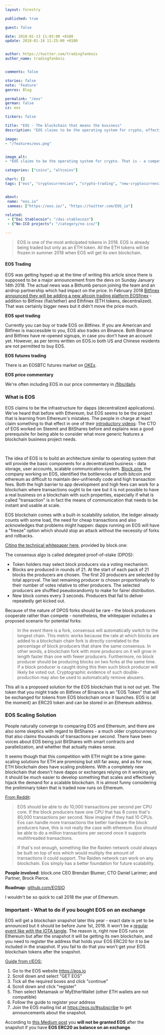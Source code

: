 ```yaml
---
layout: forestry

published: true

guest: false

date: 2018-01-13 11:03:00 +0100
update: 2018-01-18 11:25:00 +0100


author: https://twitter.com/tradingfanbois
author_name: tradingfanbois


comments: false

stories: false
note: 'Feature'
genres: Blog

permalink: "/eos"
german: false
cz: eos

tickers: false

title: "EOS - The blockchain that means the business"
description: "EOS claims to be the operating system for crypto, effectively a competitor to the Ethereum platform."

image:
- "/features/eos.png"


image_alt:
- "EOS claims to be the operating system for crypto. That is - a competition to ETH."

categories: ["coins", "altcoins"]

chart: []
tags: ["eos", "cryptocurrencies", "crypto-trading", "new-cryptocurrencies", "altcoin-trading", "bitfinex"]


about:
 name: "eos.io"
 sameas: ["https://eos.io/", "https://twitter.com/EOS_io"]

related:
 - {"Dai Stablecoin": "/dai-stablecoin"}
 - {"No-ICO projects": "/category/no-ico/"}

---
```


> EOS is one of the most anticipated tokens in 2018. EOS is already being traded but only as an ETH token. All the ETH tokens will be frozen in summer 2018 when EOS will get its own blockchain.

#### EOS Trading

EOS was getting hyped up at the time of writing this article since there is supposed to be a major announcement from the devs on Sunday January 14th 2018. The actual news was a Bithumb person joining the team and an airdrop partnership which had impact on the price. In February 2018 [Bitfinex announced they will be adding a new altcoin trading platform EOSfinex](https://medium.com/bitfinex/announcing-eosfinex-69eea273369f) - addition to Bitfinex (fiat/tether) and Ethfinex (ETH tokens, decentralized). That was certainly bigger news but it didn't move the price much.

**EOS spot trading**

Currently you can buy or trade EOS on Bitfinex. If you are American and Bitfinex is inaccessible to you, EOS also trades on Binance. Both Binance and Bitfinex have re-opened signups, in case you don't have an account yet. However, as per terms written on EOS.io both US and Chinese residents are not permitted to buy EOS.

**EOS futures trading**

There is an EOSBTC futures market on [OKEx](https://okex.com).

**EOS price commentary**

We're often including EOS in our price commentary in <a class="intern" href="/fibs/daily">/fibs/daily</a>.

### What is EOS

EOS claims to be the infrastructure for dapps (decentralized applications). We've heard that before with Ethereum, but EOS seems to be the project that is learning from Ethereum's mistakes. The people in charge at least claim something to that effect in one of their [introductory videos](https://youtu.be/eRAxrqaqGEQ): The CTO of EOS worked on Steemit and BitShares before and explains was a good prerequisite for being able to consider what more generic features a blockchain business project needs.

<amp-youtube
       data-videoid="eRAxrqaqGEQ"
       layout="responsive"
       width="700" height="360">
</amp-youtube>

<p>&nbsp;</p>

The idea of EOS is to build an architecture similar to operating system that will provide the basic components for a decentralized business - data storage, user accounts, scalable communication system. [Block.one](http://block.one/), the company working on EOS, identified the bottlenecks of both bitcoin and ethereum as difficult to maintain dev-unfriendly code and high transaction fees. Both the high barrier to app development and high fees can work for a blockchain where transactions ought to be rare but it is not possible to have a real business on a blockchain with such properties, especially if what is called "transaction" is in fact the means of communication that needs to be instant and usable at scale.

EOS blockchain comes with a built-in scalability solution, the ledger already counts with some load, the need for cheap transactions and also acknowledges that problems might happen: dapps running on EOS will have a "freeze" option which should stop an attack without the necessity of forks and rollbacks.

[Citing the technical whitepaper here](https://github.com/EOSIO/Documentation/blob/master/TechnicalWhitePaper.md), provided by block.one:

The consensus algo is called delegated proof-of-stake (DPOS):

* Token holders may select block producers via a voting mechanism.
* Blocks are produced in rounds of 21. At the start of each pack of 21 blocks the producers are chosen. The first 20 producers are selected by total approval. The last remaining producer is chosen proportionally to their number of votes relative to other producers. The selected producers are shuffled pseudorandomly to make for fairer distribution.
* New block comes every 3 seconds. Producers that fail to deliver repeatedly get kicked out.

Because of the nature of DPOS forks should be rare - the block producers cooperate rather than compete - nonetheless, the whitepaper includes a proposed scenario for potential forks:

> In the event there is a fork, consensus will automatically switch to the longest chain. This metric works because the rate at which blocks are added to a blockchain chain fork is directly correlated to the percentage of block producers that share the same consensus. In other words, a blockchain fork with more producers on it will grow in length faster than one with fewer producers. Furthermore, no block producer should be producing blocks on two forks at the same time. If a block producer is caught doing this then such block producer will likely be voted out. Cryptographic evidence of such double-production may also be used to automatically remove abusers.

This all is a proposed solution for the EOS blockchain that is not out yet. The token that you might trade on Bitfinex of Binance is an "EOS Token" that will be exchanged for tokens from EOS blockchain once it launches. EOS is (at the moment) an ERC20 token and can be stored in an Ethereum address.

### EOS Scaling Solution

People naturally converge to comparing EOS and Ethereum, and there are also some skeptics with regard to BitShares - a much older cryptocurrency that also claims thousands of transactions per second. There have been voices about EOS being just BitShares with smart contracts and parallelization, and whether that actually makes sense.

It seems though that this competition with ETH might be a time game: scaling solutions for ETH are promising but still far away, and as for now, ETH blockchain does have scaling problems. With a completely new blockchain that doesn't have dapps or exchanges relying on it working yet, it should be much easier to develop something that scales and effectively hijack the demand for a scalable blockchain. It is almost funny considering the preliminary token that is traded now runs on Ethereum.

[From Reddit](https://www.reddit.com/r/eos/comments/6yghxk/question_on_eos_scaling_vs_other_blockchains/):

> EOS should be able to do 10,000 transactions per second per CPU core. If the block producers have one CPU that has 8 cores that's 80,000 transactions per second. Now imagine if they had 10 CPUs. Eos can handle more transactions the better hardware the block producers have, this is not really the case with ethereum. Eos should be able to do a million transactions per second once it supports multithreaded transactions.

> If that's not enough, something like the Raiden network could always be built on top of eos which would multiply the amount of transactions it could support. The Raiden network can work on any blockchain. Eos simply has a better foundation for future scalability.


**People involved**: block.one CEO Brendan Blumer; CTO Daniel Larimer; and Partner, Brock Pierce.

**Roadmap**: [github.com/EOSIO](https://github.com/EOSIO/Documentation/blob/master/Roadmap.md)

I wouldn't be so quick to call 2018 the year of Ethereum.

### Important - What to do if you bought EOS on an exchange

EOS will get a blockchain snapshot later this year - exact date is yet to be announced but it should be before June 1st, 2018. It won't be a <a class="intern" href="/iota-snapshots">regular event like with the IOTA tangle</a>. The reason is, right now EOS runs on Ethereum but after the snapshot it will be getting its own blockchain, and you need to register the address that holds your EOS ERC20 for it to be included in the snapshot. If you fail to do that you won't get your EOS blockchain tokens after the snapshot.

[Guide from r/EOS:](https://www.reddit.com/r/eos/comments/7jnxwm/so_you_bought_your_eos_on_an_exchange_what_you_do/)

1. Go to the EOS website https://eos.io
2. Scroll down and select "GET EOS"
3. Tick all the required boxes and click "continue"
4. Scroll down and click "register"
5. Then select Metamask or MyEtherWallet (other ETH wallets are not compatible)
6. Follow the guide to register your address
7. Join the EOS mailing list at https://eos.io/#subscribe to get announcements about the snapshot.

According to [this Medium post](https://medium.com/@EOS_HelpGuide/eos-purchased-on-exchanges-what-you-need-to-know-updated-15-dec-2017-4a9b39ab42ee) you **will not be granted EOS** after the snapshot if you have **EOS ERC20 as balance on an exchange**.
